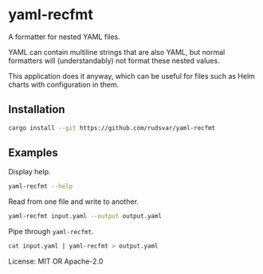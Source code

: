 # yaml-recfmt

A formatter for nested YAML files.

YAML can contain multiline strings that are also YAML,
but normal formatters will (understandably) not format
these nested values.

This application does it anyway, which can be useful
for files such as Helm charts with configuration in them.

## Installation

```bash
cargo install --git https://github.com/rudsvar/yaml-recfmt
```

## Examples

Display help.

```bash
yaml-recfmt --help
```

Read from one file and write to another.

```bash
yaml-recfmt input.yaml --output output.yaml
```

Pipe through `yaml-recfmt`.

```bash
cat input.yaml | yaml-recfmt > output.yaml
```

License: MIT OR Apache-2.0
